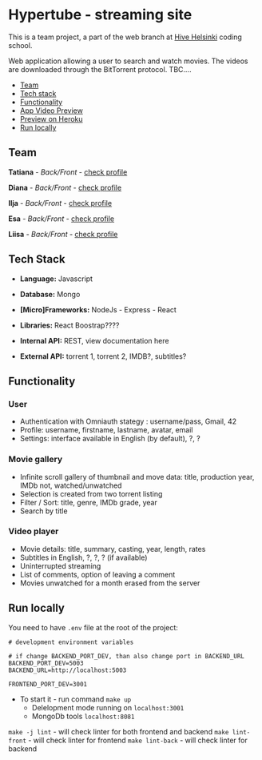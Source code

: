 # Hypertube - streaming site

This is a team project, a part of the web branch at [Hive Helsinki](https://www.hive.fi/) coding school.

Web application allowing a user to search and watch movies.
The videos are downloaded through the BitTorrent protocol.
TBC....

- [Team](#team)
- [Tech stack](#tech-stack)
- [Functionality](#functionality)
- [App Video Preview](#app-live-preview)
- [Preview on Heroku](#preview-on-heroku)
- [Run locally](#run-locally)

## Team

**Tatiana** - _Back/Front_ - [check profile](https://github.com/T7Q)

**Diana** - _Back/Front_ - [check profile](https://github.com/DianaMukaliyeva)

**Ilja** - _Back/Front_ - [check profile](https://github.com/iljaSL)

**Esa** - _Back/Front_ - [check profile](https://github.com/ehalmkro)

**Liisa** - _Back/Front_ - [check profile](https://github.com/lapaset)

## Tech Stack

- **Language:** Javascript
- **Database:** Mongo
- **[Micro]Frameworks:** NodeJs - Express - React
- **Libraries:** React Boostrap????

- **Internal API:** REST, view documentation here
- **External API:** torrent 1, torrent 2, IMDB?, subtitles?

## Functionality

### User

- Authentication with Omniauth stategy : username/pass, Gmail, 42
- Profile: username, firstname, lastname, avatar, email
- Settings: interface available in English (by default), ?, ?

### Movie gallery

- Infinite scroll gallery of thumbnail and move data: title, production year, IMDb not, watched/unwatched
- Selection is created from two torrent listing
- Filter / Sort: title, genre, IMDb grade, year
- Search by title

### Video player

- Movie details: title, summary, casting, year, length, rates
- Subtitles in English, ?, ?, ? (if available)
- Uninterrupted streaming
- List of comments, option of leaving a comment
- Movies unwatched for a month erased from the server

## Run locally

You need to have `.env` file at the root of the project:

```
# development environment variables

# if change BACKEND_PORT_DEV, than also change port in BACKEND_URL
BACKEND_PORT_DEV=5003
BACKEND_URL=http://localhost:5003

FRONTEND_PORT_DEV=3001

```

- To start it - run command `make up`
  - Delelopment mode running on `localhost:3001`
  - MongoDb tools `localhost:8081`

`make -j lint` - will check linter for both frontend and backend
`make lint-front` - will check linter for frontend
`make lint-back` - will check linter for backend

